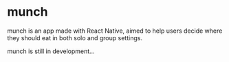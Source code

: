# munch

munch is an app made with React Native, aimed to help users decide where they should eat in both solo and group settings.

munch is still in development...
